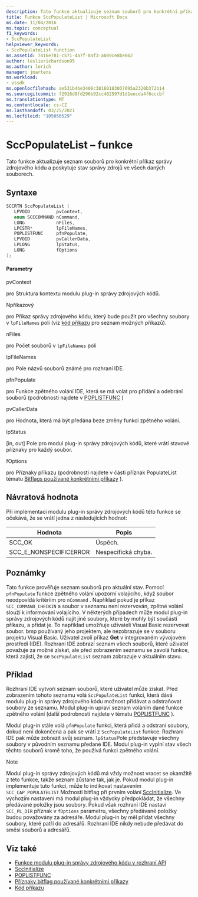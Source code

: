 ```yaml
---
description: Tato funkce aktualizuje seznam souborů pro konkrétní příkaz správy zdrojového kódu a poskytuje stav správy zdrojů ve všech daných souborech.
title: Funkce SccPopulateList | Microsoft Docs
ms.date: 11/04/2016
ms.topic: conceptual
f1_keywords:
- SccPopulateList
helpviewer_keywords:
- SccPopulateList function
ms.assetid: 7416e781-c571-4a7f-8af3-a089ce8be662
author: leslierichardson95
ms.author: lerich
manager: jmartens
ms.workload:
- vssdk
ms.openlocfilehash: ae531b4be3406c38180183037695a2320b372b14
ms.sourcegitcommit: f2916d8fd296b92cc402597d1d1eecda4f6cccbf
ms.translationtype: MT
ms.contentlocale: cs-CZ
ms.lasthandoff: 03/25/2021
ms.locfileid: "105056529"
---
```

# <a name="sccpopulatelist-function"></a>SccPopulateList – funkce
Tato funkce aktualizuje seznam souborů pro konkrétní příkaz správy zdrojového kódu a poskytuje stav správy zdrojů ve všech daných souborech.

## <a name="syntax"></a>Syntaxe

```cpp
SCCRTN SccPopulateList (
   LPVOID          pvContext,
   enum SCCCOMMAND nCommand,
   LONG            nFiles,
   LPCSTR*         lpFileNames,
   POPLISTFUNC     pfnPopulate,
   LPVOID          pvCallerData,
   LPLONG          lpStatus,
   LONG            fOptions
);
```

#### <a name="parameters"></a>Parametry
 pvContext

pro Struktura kontextu modulu plug-in správy zdrojových kódů.

 Npříkazový

pro Příkaz správy zdrojového kódu, který bude použit pro všechny soubory v `lpFileNames` poli (viz [kód příkazu](../extensibility/command-code-enumerator.md) pro seznam možných příkazů).

 nFiles

pro Počet souborů v `lpFileNames` poli

 lpFileNames

pro Pole názvů souborů známé pro rozhraní IDE.

 pfnPopulate

pro Funkce zpětného volání IDE, která se má volat pro přidání a odebrání souborů (podrobnosti najdete v [POPLISTFUNC](../extensibility/poplistfunc.md) )

 pvCallerData

pro Hodnota, která má být předána beze změny funkci zpětného volání.

 lpStatus

[in, out] Pole pro modul plug-in správy zdrojových kódů, které vrátí stavové příznaky pro každý soubor.

 fOptions

pro Příznaky příkazu (podrobnosti najdete v části příznak PopulateList tématu [Bitflags používané konkrétními příkazy](../extensibility/bitflags-used-by-specific-commands.md) ).

## <a name="return-value"></a>Návratová hodnota
 Při implementaci modulu plug-in správy zdrojových kódů této funkce se očekává, že se vrátí jedna z následujících hodnot:

|Hodnota|Popis|
|-----------|-----------------|
|SCC_OK|Úspěch.|
|SCC_E_NONSPECIFICERROR|Nespecifická chyba.|

## <a name="remarks"></a>Poznámky
 Tato funkce prověřuje seznam souborů pro aktuální stav. Pomocí `pfnPopulate` funkce zpětného volání upozorní volajícího, když soubor neodpovídá kritériím pro `nCommand` . Například pokud je příkaz `SCC_COMMAND_CHECKIN` a soubor v seznamu není rezervován, zpětné volání slouží k informování volajícího. V některých případech může modul plug-in správy zdrojových kódů najít jiné soubory, které by mohly být součástí příkazu, a přidat je. To například umožňuje uživateli Visual Basic rezervovat soubor. bmp používaný jeho projektem, ale nezobrazuje se v souboru projektu Visual Basic. Uživatel zvolí příkaz **Get** v integrovaném vývojovém prostředí (IDE). Rozhraní IDE zobrazí seznam všech souborů, které uživatel považuje za možné získat, ale před zobrazením seznamu se zavolá funkce, která zajistí, že se `SccPopulateList` seznam zobrazuje v aktuálním stavu.

## <a name="example"></a>Příklad
 Rozhraní IDE vytvoří seznam souborů, které uživatel může získat. Před zobrazením tohoto seznamu volá `SccPopulateList` funkci, která dává modulu plug-in správy zdrojového kódu možnost přidávat a odstraňovat soubory ze seznamu. Modul plug-in upraví seznam voláním dané funkce zpětného volání (další podrobnosti najdete v tématu [POPLISTFUNC](../extensibility/poplistfunc.md) ).

 Modul plug-in stále volá `pfnPopulate` funkci, která přidá a odstraní soubory, dokud není dokončena a pak se vrátí z `SccPopulateList` funkce. Rozhraní IDE pak může zobrazit svůj seznam. `lpStatus`Pole představuje všechny soubory v původním seznamu předané IDE. Modul plug-in vyplní stav všech těchto souborů kromě toho, že používá funkci zpětného volání.

> [!NOTE]
> Modul plug-in správy zdrojových kódů má vždy možnost vracet se okamžitě z této funkce, takže seznam zůstane tak, jak je. Pokud modul plug-in implementuje tuto funkci, může to indikovat nastavením `SCC_CAP_POPULATELIST` Možnosti bitflag při prvním volání [SccInitialize](../extensibility/sccinitialize-function.md). Ve výchozím nastavení má modul plug-in vždycky předpokládat, že všechny předávané položky jsou soubory. Pokud však rozhraní IDE nastaví `SCC_PL_DIR` příznak v `fOptions` parametru, všechny předávané položky budou považovány za adresáře. Modul plug-in by měl přidat všechny soubory, které patří do adresářů. Rozhraní IDE nikdy nebude předávat do směsi souborů a adresářů.

## <a name="see-also"></a>Viz také
- [Funkce modulu plug-in správy zdrojového kódu v rozhraní API](../extensibility/source-control-plug-in-api-functions.md)
- [SccInitialize](../extensibility/sccinitialize-function.md)
- [POPLISTFUNC](../extensibility/poplistfunc.md)
- [Příznaky bitflag používané konkrétními příkazy](../extensibility/bitflags-used-by-specific-commands.md)
- [Kód příkazu](../extensibility/command-code-enumerator.md)
